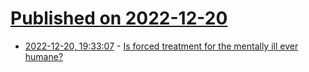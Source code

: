 # [Published on 2022-12-20](index.md)

* [2022-12-20, 19:33:07](https://news.ycombinator.com/item?id=34071211) - [Is forced treatment for the mentally ill ever humane?](https://www.economist.com/united-states/2022/12/19/is-forced-treatment-for-the-mentally-ill-ever-humane)
